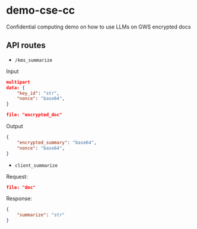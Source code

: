 # demo-cse-cc

Confidential computing demo on how to use LLMs on GWS encrypted docs

## API routes

* `/kms_summarize`

Input

```json
multipart
data: {
    "key_id": "str",
    "nonce": "base64",
}

file: "encrypted_doc"
```

Output

```json
{
    "encrypted_summary": "base64",
    "nonce": "base64",
}
```

* `client_summarize`

Request:

```json
file: "doc"
```

Response:

```json
{
    "summarize": "str"
}
```
